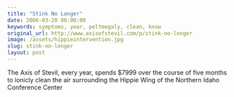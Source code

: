 ```yaml
---
title: "Stink No Longer"
date: 2006-03-20 06:00:00
keywords: symptoms, year, peltmegaly, clean, know
original_url: http://www.axisofstevil.com/p/stink-no-longer
image: /assets/hippieintervention.jpg
slug: stink-no-longer
layout: post
---
```


The Axis of Stevil, every year, spends $7999 over the course of five months to ionicly clean the air surrounding the Hippie Wing of the Northern Idaho Conference Center

